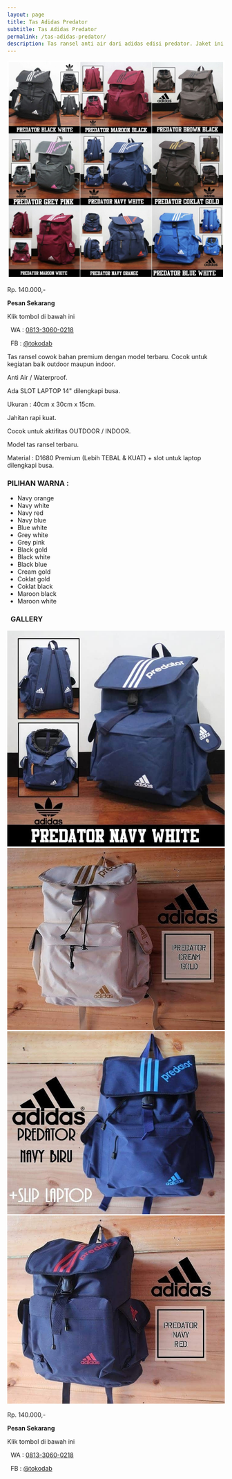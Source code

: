 ```yaml
---
layout: page
title: Tas Adidas Predator
subtitle: Tas Adidas Predator
permalink: /tas-adidas-predator/
description: Tas ransel anti air dari adidas edisi predator. Jaket ini juga cocok juga untuk kegiatan harian kamu loh.
---
```


<div class="row">
	<div class="col-6">
		<img src="/images/tas-adidas-predator1.jpg">
	</div>
	<div class="col-6 center">
		<p class="h2 red mt1"> Rp. 140.000,- </p>
		<p><strong>Pesan Sekarang</strong></p>
		<p>Klik tombol di bawah ini</p>
		<p><i class="fa fa-whatsapp fa-lg green" aria-hidden="true"></i>&nbsp; WA : <a href="https://api.whatsapp.com/send?phone=6281330600218&amp;text=Tas adidas predator" onclick="klikPesan()">0813-3060-0218</a></p>
		<p><i class="fa fa-facebook-square fa-lg blue" aria-hidden="true"></i>&nbsp; FB : <a href="https://m.me/tokodab" onclick="klikPesan()">@tokodab</a></p>
	</div>
</div>

<p>Tas ransel cowok bahan premium dengan model terbaru. Cocok untuk kegiatan baik outdoor maupun indoor.</p>


<p><i class="fa fa-check fa-2x green" aria-hidden="true"></i> Anti Air / Waterproof.</p>
<p><i class="fa fa-check fa-2x green" aria-hidden="true"></i> Ada SLOT LAPTOP 14" dilengkapi busa.</p>
<p><i class="fa fa-check fa-2x green" aria-hidden="true"></i> Ukuran : 40cm x 30cm x 15cm.</p>
<p><i class="fa fa-check fa-2x green" aria-hidden="true"></i> Jahitan rapi kuat.</p>
<p><i class="fa fa-check fa-2x green" aria-hidden="true"></i> Cocok untuk aktifitas OUTDOOR / INDOOR.</p>
<p><i class="fa fa-check fa-2x green" aria-hidden="true"></i> Model tas ransel terbaru.</p>
<p><i class="fa fa-check fa-2x green" aria-hidden="true"></i> Material : D1680 Premium (Lebih TEBAL & KUAT) + slot untuk laptop dilengkapi busa.</p>


<h3>PILIHAN WARNA :</h3>
<ul>
	<li>Navy orange</li>
	<li>Navy white</li>
	<li>Navy red</li>
	<li>Navy blue</li>
	<li>Blue white</li>
	<li>Grey white</li>
	<li>Grey pink</li>
	<li>Black gold</li>
	<li>Black white</li>
	<li>Black blue</li>
	<li>Cream gold</li>
	<li>Coklat gold</li>
	<li>Coklat black</li>
	<li>Maroon black</li>
	<li>Maroon white</li>
</ul>

<h3><i class="fa fa-camera-retro purple"></i>&nbsp; GALLERY</h3>

<div class="row">
	<div class="col-6">
		<img src="/images/tas-adidas-predator2.jpg">
	</div>
	<div class="col-6">
		<img src="/images/tas-adidas-predator3.jpg">
	</div>
</div>
<div class="row">
	<div class="col-6">
		<img src="/images/tas-adidas-predator4.jpg">
	</div>
	<div class="col-6">
		<img src="/images/tas-adidas-predator5.jpg">
	</div>
</div>

<p class="h2 red mt1"> Rp. 140.000,- </p>
<p><strong>Pesan Sekarang</strong></p>
<p>Klik tombol di bawah ini</p>
<p><i class="fa fa-whatsapp fa-lg green" aria-hidden="true"></i>&nbsp; WA : <a href="https://api.whatsapp.com/send?phone=6281330600218&amp;text=Halo%20tokodab.com" onclick="klikPesan()">0813-3060-0218</a></p>
<p><i class="fa fa-facebook-square fa-lg blue" aria-hidden="true"></i>&nbsp; FB : <a href="https://m.me/tokodab" onclick="klikPesan()">@tokodab</a></p>
